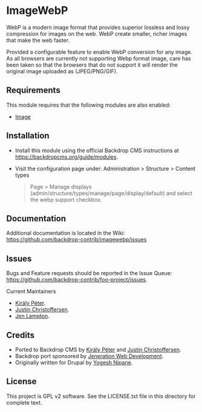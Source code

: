 ImageWebP
======================

WebP is a modern image format that provides superior lossless and lossy
compression for images on the web. WebP create smaller, richer images that make
the web faster.

Provided a configurable feature to enable WebP conversion for any image.
As all browsers are currently not supporting Webp format image, care has been
taken so that the browsers that do not support it will render the original image
uploaded as (JPEG/PNG/GIF).

Requirements
------------

This module requires that the following modules are also enabled:

 * [Image](https://docs.backdropcms.org/api/backdrop/core%21modules%21image%21image.module/1)

Installation
------------

- Install this module using the official Backdrop CMS instructions at
  https://backdropcms.org/guide/modules.

- Visit the configuration page under: Administration > Structure > Content types
  > Page > Manage displays (admin/structure/types/manage/page/display/default)
  and select the webp support checkbox.

Documentation
-------------

Additional documentation is located in the Wiki:
https://github.com/backdrop-contrib/imagewebp/issues

Issues
------

Bugs and Feature requests should be reported in the Issue Queue:
https://github.com/backdrop-contrib/foo-project/issues.

Current Maintainers
- [Király Péter](https://github.com/pkiraly).
- [Justin Christoffersen](https://github.com/larsdesigns).
- [Jen Lampton](https://github.com/jenlampton).

Credits
-------

- Ported to Backdrop CMS by [Király Péter](https://github.com/pkiraly) and [Justin Christoffersen](https://github.com/larsdesigns).
- Backdrop port sponsored by [Jeneration Web Development](https://www.jenerationweb.com/).
- Originally written for Drupal by [Yogesh Nipane](https://www.drupal.org/u/nipany).

License
-------

This project is GPL v2 software.
See the LICENSE.txt file in this directory for complete text.

